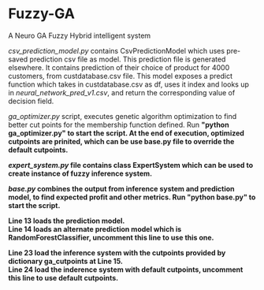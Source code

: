 # Fuzzy-GA
A Neuro GA Fuzzy Hybrid intelligent system


<i>csv_prediction_model.py</i> contains CsvPredictionModel which uses pre-saved prediction csv file as model. This prediction file is generated elsewhere. It contains prediction of their choice of product for 4000 customers, from custdatabase.csv file. This model exposes a predict function which takes in custdatabase.csv as df, uses it index and looks up in <i>neural_network_pred_v1.csv</i>, and return the corresponding value of decision field.<br>


<i>ga_optimizer.py</i> script, executes genetic algorithm optimization to find better cut points for the membership function defined.
Run <b>"python ga_optimizer.py"<b> to start the script. At the end of execution, optimized cutpoints are prinited, which can be use base.py file to override the default cutpoints.<br>

<i>expert_system.py</i> file contains class ExpertSystem which can be used to create instance of fuzzy inference system.<br>

<i>base.py</i> combines the output from inference system and prediction model, to find expected profit and other metrics.
Run <b>"python base.py"</b> to start the script.<br>

Line 13 loads the prediction model.<br>
Line 14 loads an alternate prediction model which is RandomForestClassifier, uncomment this line to use this one.<br>

Line 23 load the inference system with the cutpoints provided by dictionary ga_cutpoints at Line 15.<br>
Line 24 load the inderence system with default cutpoints, uncomment this line to use default cutpoints.<br>

